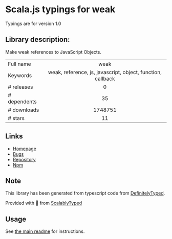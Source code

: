 
# Scala.js typings for weak

Typings are for version 1.0

## Library description:
Make weak references to JavaScript Objects.

|                    |                 |
| ------------------ | :-------------: |
| Full name          | weak |
| Keywords           | weak, reference, js, javascript, object, function, callback |
| # releases         | 0 |
| # dependents       | 35 |
| # downloads        | 1748751 |
| # stars            | 11 |

## Links
- [Homepage](https://github.com/TooTallNate/node-weak#readme)
- [Bugs](https://github.com/TooTallNate/node-weak/issues)
- [Repository](https://github.com/TooTallNate/node-weak)
- [Npm](https://www.npmjs.com/package/weak)
    


## Note
This library has been generated from typescript code from [DefinitelyTyped](https://definitelytyped.org).

Provided with :purple_heart: from [ScalablyTyped](https://github.com/oyvindberg/ScalablyTyped)

## Usage
See [the main readme](../../readme.md) for instructions.


